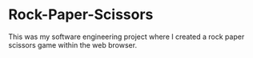 # Rock-Paper-Scissors
This was my software engineering project where I created a rock paper scissors game within the web browser. 
